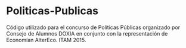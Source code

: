 # Politicas-Publicas
Código utilizado para el concurso de Políticas Públicas organizado por Consejo de Alumnos DOXIA en conjunto con la representación de Economían AlterEco. ITAM 2015.
